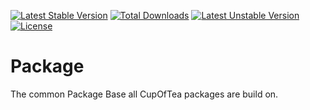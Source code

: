 [![Latest Stable Version](https://poser.pugx.org/cupoftea/package/version.svg)](https://packagist.org/packages/cupoftea/package) [![Total Downloads](https://poser.pugx.org/cupoftea/package/d/total.svg)](https://packagist.org/packages/cupoftea/package) [![Latest Unstable Version](https://poser.pugx.org/cupoftea/package/v/unstable.svg)](https://packagist.org/packages/cupoftea/package) [![License](https://poser.pugx.org/cupoftea/package/license.svg)](https://packagist.org/packages/cupoftea/package)

# Package

The common Package Base all CupOfTea packages are build on.
